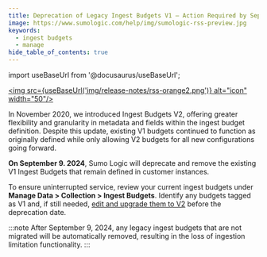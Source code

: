 ```yaml
---
title: Deprecation of Legacy Ingest Budgets V1 – Action Required by September 9, 2024 (Manage)
image: https://www.sumologic.com/help/img/sumologic-rss-preview.jpg
keywords:
  - ingest budgets
  - manage
hide_table_of_contents: true  
---
```


import useBaseUrl from '@docusaurus/useBaseUrl';

<a href="https://www.sumologic.com/help/release-notes-service/rss.xml"><img src={useBaseUrl('img/release-notes/rss-orange2.png')} alt="icon" width="50"/></a>

In November 2020, we introduced Ingest Budgets V2, offering greater flexibility and granularity in metadata and fields within the ingest budget definition. Despite this update, existing V1 budgets continued to function as originally defined while only allowing V2 budgets for all new configurations going forward.

**On September 9. 2024**, Sumo Logic will deprecate and remove the existing V1 Ingest Budgets that remain defined in customer instances.

To ensure uninterrupted service, review your current ingest budgets under **Manage Data > Collection > Ingest Budgets**. Identify any budgets tagged as V1 and, if still needed, [edit and upgrade them to V2](/docs/manage/ingestion-volume/ingest-budgets/daily-volume/#versions) before the deprecation date.

:::note
After September 9, 2024, any legacy ingest budgets that are not migrated will be automatically removed, resulting in the loss of ingestion limitation functionality.
:::

